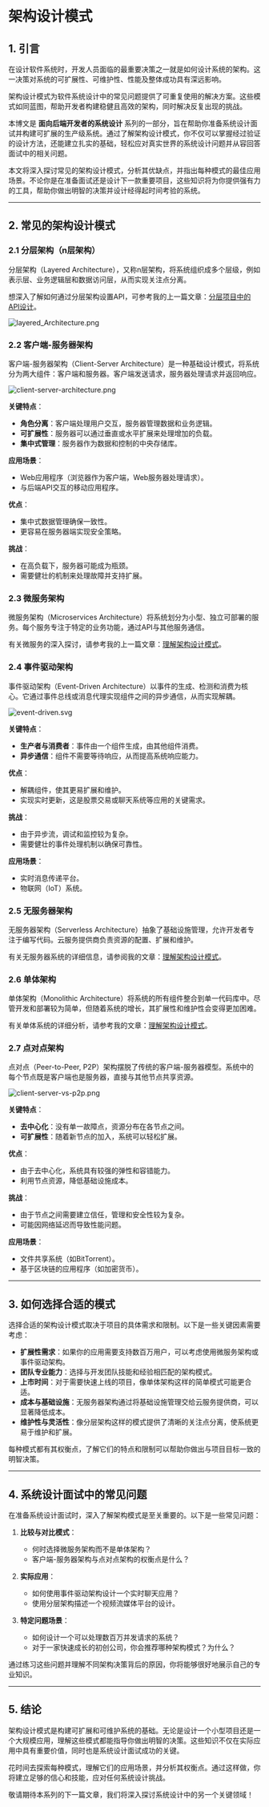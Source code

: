 # **架构设计模式**

## **1. 引言**

在设计软件系统时，开发人员面临的最重要决策之一就是如何设计系统的架构。这一决策对系统的可扩展性、可维护性、性能及整体成功具有深远影响。

架构设计模式为软件系统设计中的常见问题提供了可重复使用的解决方案。这些模式如同蓝图，帮助开发者构建稳健且高效的架构，同时解决反复出现的挑战。

本博文是 **面向后端开发者的系统设计** 系列的一部分，旨在帮助你准备系统设计面试并构建可扩展的生产级系统。通过了解架构设计模式，你不仅可以掌握经过验证的设计方法，还能建立扎实的基础，轻松应对真实世界的系统设计问题并从容回答面试中的相关问题。

本文将深入探讨常见的架构设计模式，分析其优缺点，并指出每种模式的最佳应用场景。不论你是在准备面试还是设计下一款重要项目，这些知识将为你提供强有力的工具，帮助你做出明智的决策并设计经得起时间考验的系统。

---

## **2. 常见的架构设计模式**

### **2.1 分层架构（n层架构）**

分层架构（Layered Architecture），又称n层架构，将系统组织成多个层级，例如表示层、业务逻辑层和数据访问层，从而实现关注点分离。

想深入了解如何通过分层架构设置API，可参考我的上一篇文章：[分层项目中的API设计](../Industry_Experience/02_API_Structure.md)。

![layered_Architecture.png](../assets/images/system_design/layered_Architecture.png)

### **2.2 客户端-服务器架构**

客户端-服务器架构（Client-Server Architecture）是一种基础设计模式，将系统分为两大组件：客户端和服务器。客户端发送请求，服务器处理请求并返回响应。

![client-server-architecture.png](../assets/images/system_design/client-server-architecture.png)

**关键特点**：

- **角色分离**：客户端处理用户交互，服务器管理数据和业务逻辑。
- **可扩展性**：服务器可以通过垂直或水平扩展来处理增加的负载。
- **集中式管理**：服务器作为数据和控制的中央存储库。

**应用场景**：

- Web应用程序（浏览器作为客户端，Web服务器处理请求）。
- 与后端API交互的移动应用程序。

**优点**：

- 集中式数据管理确保一致性。
- 更容易在服务器端实现安全策略。

**挑战**：

- 在高负载下，服务器可能成为瓶颈。
- 需要健壮的机制来处理故障并支持扩展。

### **2.3 微服务架构**

微服务架构（Microservices Architecture）将系统划分为小型、独立可部署的服务。每个服务专注于特定的业务功能，通过API与其他服务通信。

有关微服务的深入探讨，请参考我的上一篇文章：[理解架构设计模式](../Roadmap_Backend/12_Architectural_Patterns.md)。

### **2.4 事件驱动架构**

事件驱动架构（Event-Driven Architecture）以事件的生成、检测和消费为核心。它通过事件总线或消息代理实现组件之间的异步通信，从而实现解耦。

![event-driven.svg](../assets/images/system_design/event-driven.svg)

**关键特点**：

- **生产者与消费者**：事件由一个组件生成，由其他组件消费。
- **异步通信**：组件不需要等待响应，从而提高系统响应能力。

**优点**：

- 解耦组件，使其更易扩展和维护。
- 实现实时更新，这是股票交易或聊天系统等应用的关键需求。

**挑战**：

- 由于异步流，调试和监控较为复杂。
- 需要健壮的事件处理机制以确保可靠性。

**应用场景**：

- 实时消息传递平台。
- 物联网（IoT）系统。

### **2.5 无服务器架构**

无服务器架构（Serverless Architecture）抽象了基础设施管理，允许开发者专注于编写代码。云服务提供商负责资源的配置、扩展和维护。

有关无服务器系统的详细信息，请参阅我的文章：[理解架构设计模式](../Roadmap_Backend/12_Architectural_Patterns.md)。

### **2.6 单体架构**

单体架构（Monolithic Architecture）将系统的所有组件整合到单一代码库中。尽管开发和部署较为简单，但随着系统的增长，其扩展性和维护性会变得更加困难。

有关单体系统的详细分析，请参考我的文章：[理解架构设计模式](../Roadmap_Backend/12_Architectural_Patterns.md)。

### **2.7 点对点架构**

点对点（Peer-to-Peer, P2P）架构摆脱了传统的客户端-服务器模型。系统中的每个节点既是客户端也是服务器，直接与其他节点共享资源。

![client-server-vs-p2p.png](../assets/images/system_design/client-server-vs-p2p.png)

**关键特点**：

- **去中心化**：没有单一故障点，资源分布在各节点之间。
- **可扩展性**：随着新节点的加入，系统可以轻松扩展。

**优点**：

- 由于去中心化，系统具有较强的弹性和容错能力。
- 利用节点资源，降低基础设施成本。

**挑战**：

- 由于节点之间需要建立信任，管理和安全性较为复杂。
- 可能因网络延迟而导致性能问题。

**应用场景**：

- 文件共享系统（如BitTorrent）。
- 基于区块链的应用程序（如加密货币）。

---

## **3. 如何选择合适的模式**

选择合适的架构设计模式取决于项目的具体需求和限制。以下是一些关键因素需要考虑：

- **扩展性需求**：如果你的应用需要支持数百万用户，可以考虑使用微服务架构或事件驱动架构。
- **团队专业能力**：选择与开发团队技能和经验相匹配的架构模式。
- **上市时间**：对于需要快速上线的项目，像单体架构这样的简单模式可能更合适。
- **成本与基础设施**：无服务器架构通过将基础设施管理交给云服务提供商，可以显著降低成本。
- **维护性与灵活性**：像分层架构这样的模式提供了清晰的关注点分离，使系统更易于维护和扩展。

每种模式都有其权衡点，了解它们的特点和限制可以帮助你做出与项目目标一致的明智决策。

---

## **4. 系统设计面试中的常见问题**

在准备系统设计面试时，深入了解架构模式是至关重要的。以下是一些常见问题：

1. **比较与对比模式**：
   - 何时选择微服务架构而不是单体架构？
   - 客户端-服务器架构与点对点架构的权衡点是什么？

2. **实际应用**：
   - 如何使用事件驱动架构设计一个实时聊天应用？
   - 使用分层架构描述一个视频流媒体平台的设计。

3. **特定问题场景**：
   - 如何设计一个可以处理数百万并发请求的系统？
   - 对于一家快速成长的初创公司，你会推荐哪种架构模式？为什么？

通过练习这些问题并理解不同架构决策背后的原因，你将能够很好地展示自己的专业知识。

---

## **5. 结论**

架构设计模式是构建可扩展和可维护系统的基础。无论是设计一个小型项目还是一个大规模应用，理解这些模式都能指导你做出明智的决策。这些知识不仅在实际应用中具有重要价值，同时也是系统设计面试成功的关键。

花时间去探索每种模式，理解它们的应用场景，并分析其权衡点。通过这样做，你将建立足够的信心和技能，应对任何系统设计挑战。

敬请期待本系列的下一篇文章，我们将深入探讨系统设计中的另一个关键领域！

